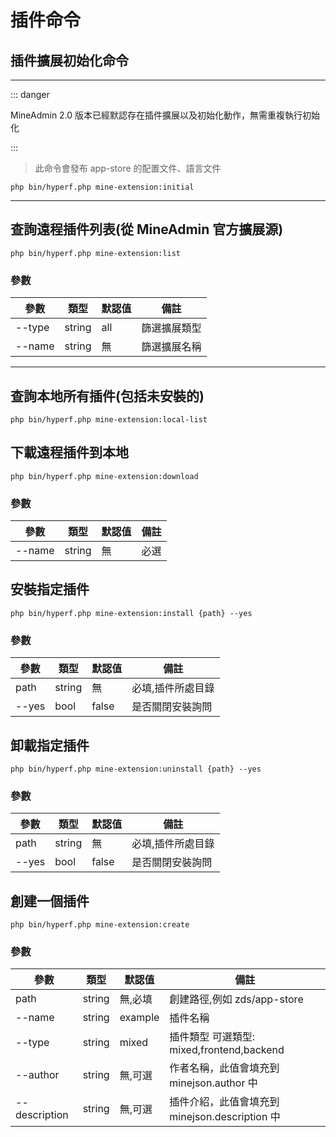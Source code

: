 # 插件命令

## 插件擴展初始化命令

---

::: danger

 MineAdmin 2.0 版本已經默認存在插件擴展以及初始化動作，無需重複執行初始化

:::


> 此命令會發布 app-store 的配置文件、語言文件

```shell
php bin/hyperf.php mine-extension:initial
```

---

## 查詢遠程插件列表(從 MineAdmin 官方擴展源)

```shell
php bin/hyperf.php mine-extension:list
```

### 參數

| 參數      | 類型      | 默認值  | 備註 |
|---------|---------|------| ---|
| --type  | string  | all  | 篩選擴展類型 | 
| --name | string | 無 | 篩選擴展名稱 |

---

## 查詢本地所有插件(包括未安裝的)

```shell
php bin/hyperf.php mine-extension:local-list
```

## 下載遠程插件到本地

```shell
php bin/hyperf.php mine-extension:download
```

### 參數

| 參數      | 類型      | 默認值 | 備註 |
|---------|---------|-----| ---|
| --name | string | 無   | 必選 |

## 安裝指定插件

```shell
php bin/hyperf.php mine-extension:install {path} --yes
```

### 參數

| 參數      | 類型      | 默認值 | 備註        |
|---------|---------|-----|-----------|
| path | string | 無 | 必填,插件所處目錄 |
| --yes | bool | false | 是否關閉安裝詢問  |


## 卸載指定插件

```shell
php bin/hyperf.php mine-extension:uninstall {path} --yes
```

### 參數

| 參數      | 類型      | 默認值 | 備註        |
|---------|---------|-----|-----------|
| path | string | 無 | 必填,插件所處目錄 |
| --yes | bool | false | 是否關閉安裝詢問  |


## 創建一個插件

```shell
php bin/hyperf.php mine-extension:create
```

### 參數

| 參數            | 類型      | 默認值     | 備註                                 |
|---------------|---------|---------|------------------------------------|
| path          | string | 無,必填    | 創建路徑,例如 zds/app-store              | 
| --name        | string | example | 插件名稱                               |                        
| --type        | string | mixed     | 插件類型 可選類型: mixed,frontend,backend     |
| --author      | string| 無,可選    | 作者名稱，此值會填充到 minejson.author 中      |
| --description | string| 無,可選    | 插件介紹，此值會填充到 minejson.description 中 |
